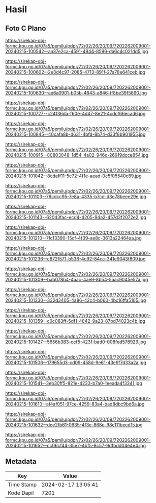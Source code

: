 # Hasil

## Foto C Plano

https://sirekap-obj-formc.kpu.go.id/07a5/pemilu/pdpr/72/02/26/20/09/7202262009001-20240215-100542--aa37e2ca-4591-4844-8596-da6c4c021dd5.jpg

https://sirekap-obj-formc.kpu.go.id/07a5/pemilu/pdpr/72/02/26/20/09/7202262009001-20240215-100602--2e3d4c97-2085-4713-891f-27a78e641ceb.jpg

https://sirekap-obj-formc.kpu.go.id/07a5/pemilu/pdpr/72/02/26/20/09/7202262009001-20240215-100630--ae6a0901-b05b-4843-a846-ff8be39f5890.jpg

https://sirekap-obj-formc.kpu.go.id/07a5/pemilu/pdpr/72/02/26/20/09/7202262009001-20240215-100727--c24136da-f60e-4d47-8e21-4cdcf66ecad6.jpg

https://sirekap-obj-formc.kpu.go.id/07a5/pemilu/pdpr/72/02/26/20/09/7202262009001-20240215-100845--40cafa8b-d631-4bfd-8b74-d33f8b901955.jpg

https://sirekap-obj-formc.kpu.go.id/07a5/pemilu/pdpr/72/02/26/20/09/7202262009001-20240215-100915--80803048-1d54-4a02-946c-26919dcce854.jpg

https://sirekap-obj-formc.kpu.go.id/07a5/pemilu/pdpr/72/02/26/20/09/7202262009001-20240215-101042--8cdaff11-5c72-4f1e-aead-0c5f05540c69.jpg

https://sirekap-obj-formc.kpu.go.id/07a5/pemilu/pdpr/72/02/26/20/09/7202262009001-20240215-101103--76cdcc95-7e8a-4335-b7cd-d3e78beee29e.jpg

https://sirekap-obj-formc.kpu.go.id/07a5/pemilu/pdpr/72/02/26/20/09/7202262009001-20240215-101143--620d3fac-ecd4-4205-94a2-457d3f2072e2.jpg

https://sirekap-obj-formc.kpu.go.id/07a5/pemilu/pdpr/72/02/26/20/09/7202262009001-20240215-101210--7fc13390-15cf-4f39-ae8c-3613a22464aa.jpg

https://sirekap-obj-formc.kpu.go.id/07a5/pemilu/pdpr/72/02/26/20/09/7202262009001-20240215-101236--c872f571-b536-4c92-84cc-341e9043f809.jpg

https://sirekap-obj-formc.kpu.go.id/07a5/pemilu/pdpr/72/02/26/20/09/7202262009001-20240215-101309--bab078b4-4aac-4ae9-8b54-5aac9045e57a.jpg

https://sirekap-obj-formc.kpu.go.id/07a5/pemilu/pdpr/72/02/26/20/09/7202262009001-20240215-101330--332d3405-4a86-42c4-b060-4bc16ffa5105.jpg

https://sirekap-obj-formc.kpu.go.id/07a5/pemilu/pdpr/72/02/26/20/09/7202262009001-20240215-101359--c0c083ff-5df1-4842-9a23-87bd74023c4b.jpg

https://sirekap-obj-formc.kpu.go.id/07a5/pemilu/pdpr/72/02/26/20/09/7202262009001-20240215-101427--5656b383-cef5-423f-bad0-008fed578929.jpg

https://sirekap-obj-formc.kpu.go.id/07a5/pemilu/pdpr/72/02/26/20/09/7202262009001-20240215-101506--179655d3-cd09-458d-9e61-43e9f7d33a2a.jpg

https://sirekap-obj-formc.kpu.go.id/07a5/pemilu/pdpr/72/02/26/20/09/7202262009001-20240215-101541--3eb30ff5-821e-4233-b7a0-1eeada4f3341.jpg

https://sirekap-obj-formc.kpu.go.id/07a5/pemilu/pdpr/72/02/26/20/09/7202262009001-20240215-101610--af4af051-97ce-4259-83a4-bad8dbc9bd6a.jpg

https://sirekap-obj-formc.kpu.go.id/07a5/pemilu/pdpr/72/02/26/20/09/7202262009001-20240215-101632--dee2fb61-0635-4f3e-868e-98e111becd15.jpg

https://sirekap-obj-formc.kpu.go.id/07a5/pemilu/pdpr/72/02/26/20/09/7202262009001-20240215-101652--cc06cf44-35e7-4bf5-8c57-9dfbdd04e4e4.jpg


## Metadata

| Key        | Value               |
| ---------- | ------------------- |
| Time Stamp | 2024-02-17 13:05:41 |
| Kode Dapil | 7201                |



